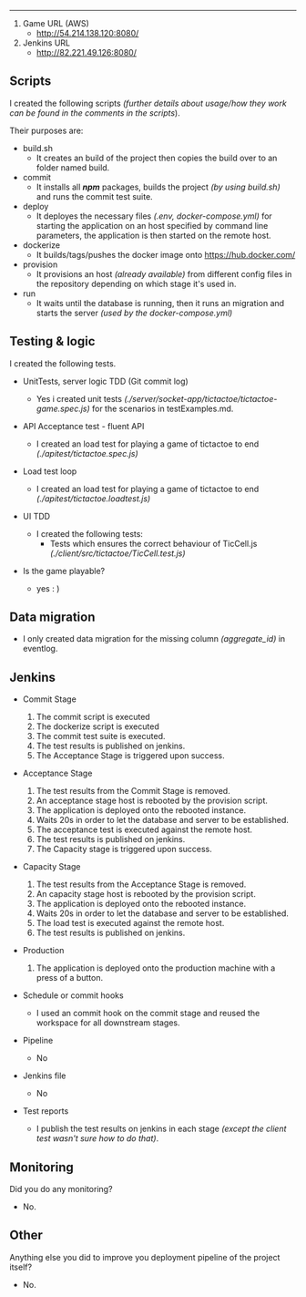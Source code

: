 ----


1. Game URL (AWS)
    - http://54.214.138.120:8080/
2. Jenkins URL
    - http://82.221.49.126:8080/

## Scripts

I created the following scripts *(further details about usage/how they work can be found in the comments in the scripts*). 

Their purposes are:
- build.sh
	- It creates an build of the project then copies the build over to an folder named build.
- commit
	- It installs all ***npm*** packages, builds the project *(by using build.sh)* and runs the commit test suite.
- deploy
	-  It deployes the necessary files *(.env, docker-compose.yml)* for starting the application on an host specified by command line parameters, the application is then started on the remote host.
- dockerize
	- It builds/tags/pushes the docker image onto https://hub.docker.com/ 
- provision
	- It provisions an host *(already available)* from different config files in the repository depending on which stage it's used in. 
- run
	- It waits until the database is running, then it runs an migration and starts the server *(used by the docker-compose.yml)*




## Testing & logic

I created the following tests.

- UnitTests, server logic TDD (Git commit log)
    - Yes i created unit tests *(./server/socket-app/tictactoe/tictactoe-game.spec.js)* for the scenarios in testExamples.md.

- API Acceptance test - fluent API
 	- I created an load test for playing a game of tictactoe to end *(./apitest/tictactoe.spec.js)*

- Load test loop
	- I created an load test for playing a game of tictactoe to end *(./apitest/tictactoe.loadtest.js)*

- UI TDD
	- I created the following tests:
		-  Tests which ensures the correct behaviour of TicCell.js *(./client/src/tictactoe/TicCell.test.js)*

- Is the game playable?
	- yes : )



## Data migration

- I only created data migration for the missing column *(aggregate_id)* in eventlog.



## Jenkins

- Commit Stage
	1. The commit script is executed
	2. The dockerize script is executed
	3. The commit test suite is executed.
	4. The test results is published on jenkins. 
	5. The Acceptance Stage is triggered upon success.

- Acceptance Stage
	1. The test results from the Commit Stage is removed.
	2. An acceptance stage host is rebooted by the provision script.
	3. The application is deployed onto the rebooted instance.
	4. Waits 20s in order to let the database and server to be established.
	5. The acceptance test is executed against the remote host.
	6. The test results is published on jenkins.
	7. The Capacity stage is triggered upon success.

- Capacity Stage
	1. The test results from the Acceptance Stage is removed.
	2. An capacity stage host is rebooted by the provision script.
	3. The application is deployed onto the rebooted instance.
	4. Waits 20s in order to let the database and server to be established.
	5. The load test is executed against the remote host.
	6. The test results is published on jenkins.

- Production
	1. The application is deployed onto the production machine with a press of a button. 


- Schedule or commit hooks
	-  I used an commit hook on the commit stage and reused the workspace for all downstream stages.

- Pipeline
	- No 

- Jenkins file
	- No

- Test reports
	- I publish the test results on jenkins in each stage *(except the client test wasn't sure how to do that)*.


## Monitoring

Did you do any monitoring?

- No.

## Other

Anything else you did to improve you deployment pipeline of the project itself?
- No.

